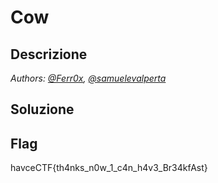 # Cow

## Descrizione

*Authors: [@Ferr0x](https://github.com/Ferr0x), [@samuelevalperta](https://github.com/samuelevalperta)*

## Soluzione

## Flag
havceCTF{th4nks_n0w_1_c4n_h4v3_Br34kfAst}
